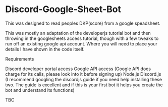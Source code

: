 # Discord-Google-Sheet-Bot
This was designed to read peoples DKP(score) from a google speadsheet.

This was mostly an adaptation of the developerjs tutorial bot and then throwing in the googlesheets access tutorial, though with a few tweaks to run off an existing google api account. Where you will need to place your details I have shown in the code itself. 


Requirements

Discord developer portal access
Google API access (Google API does charge for its calls, please look into it before signing up)
Node.js 
Discord.js 
(I recommend googling the discordjs guide if you need help installing these two. The guide is excellent and if this is your first bot it helps you create the bot and understand its functions)

TBC
